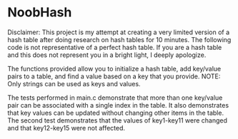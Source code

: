 # NoobHash

Disclaimer: This project is my attempt at creating a very limited version of a hash table after doing research on hash tables for 10 minutes. The following code is not representative of a perfect hash table. If you are a hash table and this does not represent you in a bright light, I deeply apologize.

The functions provided allow you to initialize a hash table, add key/value pairs to a table, and find a value based on a key that you provide.
NOTE: Only strings can be used as keys and values.

The tests performed in main.c demonstrate that more than one key/value pair can be associated with a single index in the table. It also demonstrates that key values can be updated without changing other items in the table. The second test demonstrates that the values of key1-key11 were changed and that key12-key15 were not affected.
